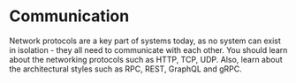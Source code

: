 # Communication

Network protocols are a key part of systems today, as no system can exist in isolation - they all need to communicate with each other. You should learn about the networking protocols such as HTTP, TCP, UDP. Also, learn about the architectural styles such as RPC, REST, GraphQL and gRPC.